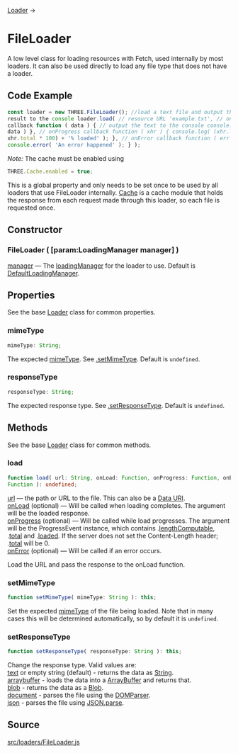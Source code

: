 [Loader](en\loaders\Loader.html) →

# FileLoader

A low level class for loading resources with Fetch, used internally by most
loaders. It can also be used directly to load any file type that does not have
a loader.

## Code Example

  
```ts  
const loader = new THREE.FileLoader(); //load a text file and output the
result to the console loader.load( // resource URL 'example.txt', // onLoad
callback function ( data ) { // output the text to the console console.log(
data ) }, // onProgress callback function ( xhr ) { console.log( (xhr.loaded /
xhr.total * 100) + '% loaded' ); }, // onError callback function ( err ) {
console.error( 'An error happened' ); } );  
```  

*Note:* The cache must be enabled using  
```ts  
THREE.Cache.enabled = true;  
```  
This is a global property and only needs to be set once to be used by all
loaders that use FileLoader internally. [Cache](en\loaders\Cache.html) is a
cache module that holds the response from each request made through this
loader, so each file is requested once.

## Constructor

### FileLoader ( [param:LoadingManager manager] )

[manager](en\loaders\managers\LoadingManager.html) — The
[loadingManager](en\loaders\managers\LoadingManager.html) for the loader to
use. Default is
[DefaultLoadingManager](en\loaders\managers\DefaultLoadingManager.html).

## Properties

See the base [Loader](en\loaders\Loader.html) class for common properties.

### mimeType

  
  
```ts  
mimeType: String;  
```  

The expected <a href="https://developer.mozilla.org/en-
US/docs/Web/HTTP/Basics_of_HTTP/MIME_types">mimeType</a>. See
[.setMimeType](#). Default is `undefined`.

### responseType

  
  
```ts  
responseType: String;  
```  

The expected response type. See [.setResponseType](#). Default is `undefined`.

## Methods

See the base [Loader](en\loaders\Loader.html) class for common methods.

### load

  
  
```ts  
function load( url: String, onLoad: Function, onProgress: Function, onError:
Function ): undefined;  
```  

[url](#) — the path or URL to the file. This can also be a <a
href="https://developer.mozilla.org/en-
US/docs/Web/HTTP/Basics_of_HTTP/Data_URIs">Data URI</a>.  
[onLoad](#) (optional) — Will be called when loading completes. The argument
will be the loaded response.  
[onProgress](#) (optional) — Will be called while load progresses. The
argument will be the ProgressEvent instance, which contains
.[lengthComputable](#), .[total](#) and .[loaded](#). If the server does not
set the Content-Length header; .[total](#) will be 0.  
[onError](#) (optional) — Will be called if an error occurs.  
  
Load the URL and pass the response to the onLoad function.

### setMimeType

  
  
```ts  
function setMimeType( mimeType: String ): this;  
```  

Set the expected <a href="https://developer.mozilla.org/en-
US/docs/Web/HTTP/Basics_of_HTTP/MIME_types">mimeType</a> of the file being
loaded. Note that in many cases this will be determined automatically, so by
default it is `undefined`.

### setResponseType

  
  
```ts  
function setResponseType( responseType: String ): this;  
```  

Change the response type. Valid values are:  
[text](#) or empty string (default) - returns the data as [String](#).  
[arraybuffer](#) - loads the data into a <a
href="https://developer.mozilla.org/en-
US/docs/Web/JavaScript/Reference/Global_Objects/ArrayBuffer">ArrayBuffer</a>
and returns that.  
[blob](#) - returns the data as a <a
href="https://developer.mozilla.org/en/docs/Web/API/Blob">Blob</a>.  
[document](#) - parses the file using the <a
href="https://developer.mozilla.org/en-
US/docs/Web/API/DOMParser">DOMParser</a>.  
[json](#) - parses the file using <a href="https://developer.mozilla.org/en-
US/docs/Web/JavaScript/Reference/Global_Objects/JSON/parse">JSON.parse</a>.  

## Source

<a
href="https://github.com/mrdoob/three.js/blob/master/src/loaders/FileLoader.js">src/loaders/FileLoader.js</a>

